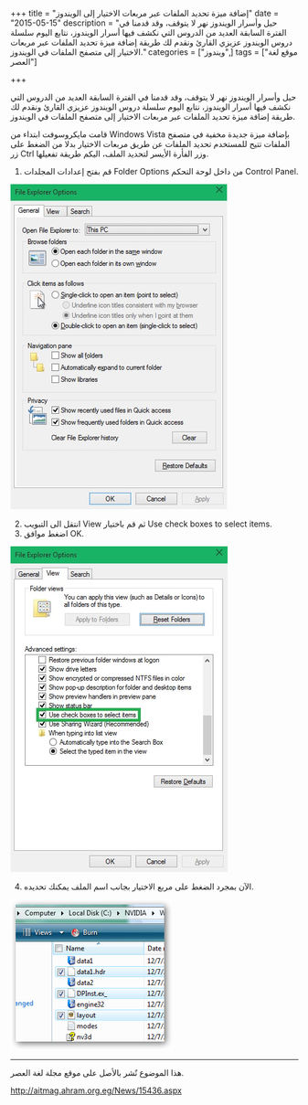 +++
title = "إضافة ميزة تحديد الملفات عبر مربعات الاختيار إلى الويندوز"
date = "2015-05-15"
description = "حيل وأسرار الويندوز نهر لا يتوقف، وقد قدمنا في الفترة السابقة العديد من الدروس التي نكشف فيها أسرار الويندوز، نتابع اليوم سلسلة دروس الويندوز عزيزي القارئ ونقدم لك طريقة إضافة ميزة تحديد الملفات عبر مربعات الاختيار إلى متصفح الملفات في الويندوز."
categories = ["ويندوز",]
tags = ["موقع لغة العصر"]

+++

حيل وأسرار الويندوز نهر لا يتوقف، وقد قدمنا في الفترة السابقة العديد من الدروس التي نكشف فيها أسرار الويندوز، نتابع اليوم سلسلة دروس الويندوز عزيزي القارئ ونقدم لك طريقة إضافة ميزة تحديد الملفات عبر مربعات الاختيار إلى متصفح الملفات في الويندوز.

قامت مايكروسوفت ابتداء من Windows Vista بإضافة ميزة جديدة مخفية في متصفح الملفات تتيح للمستخدم تحديد الملفات عن طريق مربعات الاختيار بدلا من الضغط على زر Ctrl وزر الفأرة الأيسر لتحديد الملف، اليكم طريقة تفعيلها.

1. قم بفتح إعدادات المجلدات Folder Options من داخل لوحة التحكم Control Panel.

![1](images/2015-635673143517535766-753.jpg)

2. انتقل الى التبويب View ثم قم باختيار Use check boxes to select items.
3. اضغط موافق OK.

![2](images/2015-635673143690973266-97.jpg)

4. الآن بمجرد الضغط على مربع الاختيار بجانب اسم الملف يمكنك تحديده.

![3](thumbnail-2015-635673143914723266-472.png)

---
هذا الموضوع نٌشر باﻷصل على موقع مجلة لغة العصر.

http://aitmag.ahram.org.eg/News/15436.aspx